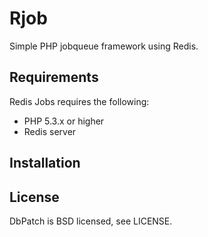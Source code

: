 Rjob
======

Simple PHP jobqueue framework using Redis.

Requirements
------------
Redis Jobs requires the following:

* PHP 5.3.x or higher
* Redis server

Installation
------------


License
-------
DbPatch is BSD licensed, see LICENSE.